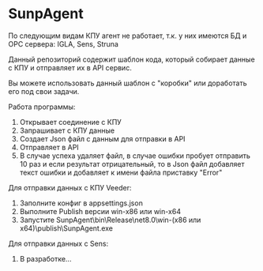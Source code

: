# SunpAgent
По следующим видам КПУ агент не работает, т.к. у них имеются БД и OPC сервера: IGLA, Sens, Struna

Данный репозиторий содержит шаблон кода, который собирает данные с КПУ и отправляет их в API сервис.

Вы можете использовать данный шаблон с "коробки" или доработать его под свои задачи.

Работа программы:
1. Открывает соединение с КПУ
2. Запрашивает с КПУ данные
3. Создает Json файл с данным для отправки в API
4. Отправляет в API
5. В случае успеха удаляет файл, в случае ошибки пробует отправить 10 раз и если результат отрицательный, то в Json файл добавляет текст ошибки и добавляет к имени файла приставку "Error"

Для отправки данных с КПУ Veeder:
1. Заполните конфиг в appsettings.json
2. Выполните Publish версии win-x86 или win-x64
3. Запустите SunpAgent\bin\Release\net8.0\win-(x86 или x64)\publish\SunpAgent.exe

Для отправки данных с Sens:
1. В разработке...
